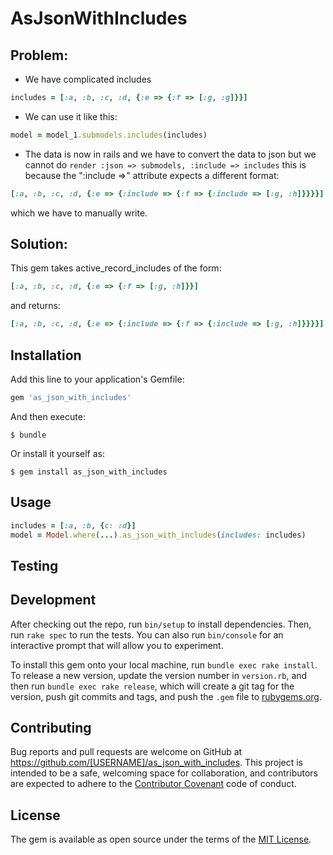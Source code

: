 # AsJsonWithIncludes

## Problem:

- We have complicated includes

```ruby
includes = [:a, :b, :c, :d, {:e => {:f => [:g, :g]}}]
```

- We can use it like this:

```ruby
model = model_1.submodels.includes(includes)
```

- The data is now in rails and we have to convert the data to json but we cannot do `render :json => submodels, :include => includes`
this is because the ":include =>" attribute expects a different format:

```ruby
[:a, :b, :c, :d, {:e => {:include => {:f => {:include => [:g, :h]}}}}]
```

which we have to manually write.

## Solution: 

This gem takes active_record_includes of the form:

```ruby
[:a, :b, :c, :d, {:e => {:f => [:g, :h]}}]
```

and returns:

```ruby
[:a, :b, :c, :d, {:e => {:include => {:f => {:include => [:g, :h]}}}}]
```

## Installation

Add this line to your application's Gemfile:

```ruby
gem 'as_json_with_includes'
```

And then execute:

    $ bundle

Or install it yourself as:

    $ gem install as_json_with_includes

## Usage

```ruby
includes = [:a, :b, {c: :d}]
model = Model.where(...).as_json_with_includes(includes: includes)
```

## Testing

## Development

After checking out the repo, run `bin/setup` to install dependencies. Then, run `rake spec` to run the tests. You can also run `bin/console` for an interactive prompt that will allow you to experiment.

To install this gem onto your local machine, run `bundle exec rake install`. To release a new version, update the version number in `version.rb`, and then run `bundle exec rake release`, which will create a git tag for the version, push git commits and tags, and push the `.gem` file to [rubygems.org](https://rubygems.org).

## Contributing

Bug reports and pull requests are welcome on GitHub at https://github.com/[USERNAME]/as_json_with_includes. This project is intended to be a safe, welcoming space for collaboration, and contributors are expected to adhere to the [Contributor Covenant](http://contributor-covenant.org) code of conduct.

## License

The gem is available as open source under the terms of the [MIT License](http://opensource.org/licenses/MIT).

